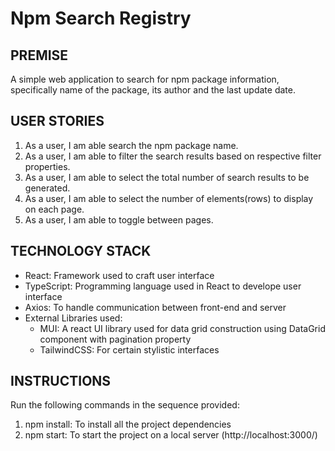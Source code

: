 # Npm Search Registry

## PREMISE
A simple web application to search for npm package information, specifically name of the package, its author and the  last update date.

## USER STORIES
1. As a user, I am able search the npm package name.
2. As a user, I am able to filter the search results based on respective filter properties.
3. As a user, I am able to select the total number of search results to be generated.
4. As a user, I am able to select the number of elements(rows) to display on each page.
5. As a user, I am able to toggle between pages.

## TECHNOLOGY STACK
- React: Framework used to craft user interface
- TypeScript: Programming language used in React to develope user interface
- Axios: To handle communication between front-end and server
- External Libraries used:
  - MUI: A react UI library used for data grid construction using DataGrid component with pagination property
  - TailwindCSS: For certain stylistic interfaces 

## INSTRUCTIONS 
Run the following commands in the sequence provided:
1. npm install: To install all the project dependencies 
2. npm start: To start the project on a local server (http://localhost:3000/)



